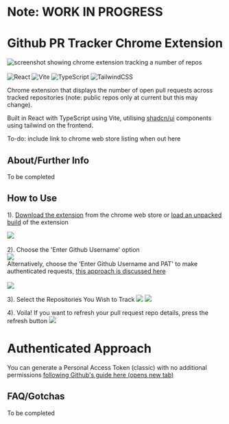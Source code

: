 # Note: WORK IN PROGRESS

# Github PR Tracker Chrome Extension

![screenshot showing chrome extension tracking a number of repos](public/screenshot1.png)
<br><br>
![React](https://img.shields.io/badge/react-%2320232a.svg?style=for-the-badge&logo=react&logoColor=%2361DAFB)
![Vite](https://img.shields.io/badge/vite-%23646CFF.svg?style=for-the-badge&logo=vite&logoColor=white)
![TypeScript](https://img.shields.io/badge/typescript-%23007ACC.svg?style=for-the-badge&logo=typescript&logoColor=white)
![TailwindCSS](https://img.shields.io/badge/tailwindcss-%2338B2AC.svg?style=for-the-badge&logo=tailwind-css&logoColor=white)

Chrome extension that displays the number of open pull requests across tracked repositories (note: public repos only at current but this may change).

Built in React with TypeScript using Vite, utilising [shadcn/ui](https://ui.shadcn.com) components using tailwind on the frontend.

To-do: include link to chrome web store listing when out here

## About/Further Info

To be completed

## How to Use

1). [Download the extension]('') from the chrome web store or [load an unpacked build]() of the extension

![](public/README%20Set%20Up%20Screenshots/step1.png)
<br><br>
2). Choose the 'Enter Github Username' option
<br>
![](public/README%20Set%20Up%20Screenshots/step2-unauthenticated.png)
<br>
Alternatively, choose the 'Enter Github Username and PAT' to make authenticated requests, [this approach is discussed here]('')
<br><br>
![](public/README%20Set%20Up%20Screenshots/step2-authenticated.png)

3). Select the Repositories You Wish to Track
<span>
![](public/README%20Set%20Up%20Screenshots/step3.png)
![](public/README%20Set%20Up%20Screenshots/step3a.png)
</span>

4). Voila! If you want to refresh your pull request repo details, press the refresh button
![](public/README%20Set%20Up%20Screenshots/step4.png)

# Authenticated Approach

You can generate a Personal Access Token (classic) with no additional permissions <a target="_blank" href="https://docs.github.com/en/authentication/keeping-your-account-and-data-secure/managing-your-personal-access-tokens#creating-a-personal-access-token-classic">following Github's guide here (opens new tab)</a>

## FAQ/Gotchas

To be completed
